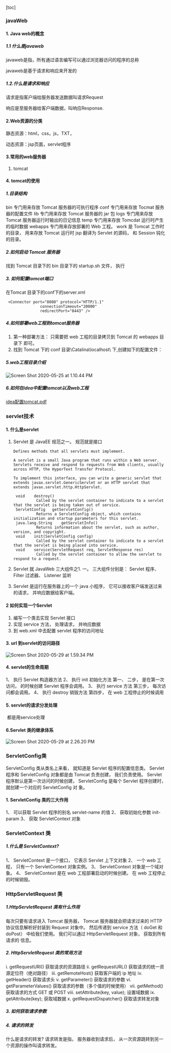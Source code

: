 [toc]

### javaWeb

#### 1. Java web的概念

##### 1.1 什么是javaweb

javaweb是指，所有通过语言编写可以通过浏览器访问的程序的总称

javaweb是基于请求和响应来开发的

##### 1.2.什么是请求和响应

请求是指客户端给服务器发送数据叫请求Request

响应是至服务器给客户端数据，叫响应Response.

#### 2.Web资源的分类

静态资源：html，css，js，TXT，

动态资源：jsp页面，servlet程序

#### 3.常用的web服务器

1. tomcat

#### 4. tomcat的使用

##### 1.目录结构

bin 专门用来存放 Tomcat 服务器的可执行程序
conf 专门用来存放 Tocmat 服务器的配置文件
lib 专门用来存放 Tomcat 服务器的 jar 包
logs 专门用来存放 Tomcat 服务器运行时输出的日记信息
temp 专门用来存放 Tomcdat 运行时产生的临时数据
webapps 专门用来存放部署的 Web 工程。
work 是 Tomcat 工作时的目录， 用来存放 Tomcat 运行时 jsp 翻译为 Servlet 的源码， 和 Session 钝化的目录。

##### 2.如何启动 Tomcat 服务器

找到 Tomcat 目录下的 bin 目录下的 startup.sh 文件， 执行

##### 3. 如何配置tomcat端口

在Tomcat 目录下的conf下的server.xml

```
 <Connector port="8080" protocol="HTTP/1.1"
               connectionTimeout="20000"
               redirectPort="8443" />
```

##### 4.如何部署web工程到tomcat服务器

1. 第一种部署方法： 只需要把 web 工程的目录拷贝到 Tomcat 的 webapps 目录下
   即可。
2. 找到 Tomcat 下的 conf 目录\Catalina\localhost\ 下,创建如下的配置文件：

##### 5.web工程目录介绍

![Screen Shot 2020-05-25 at 1.10.44 PM](Screen%20Shot%202020-05-25%20at%201.10.44%20PM.png)

#### 

##### 6.如何在idea中配置tomcat以及web工程

 [idea配置tomcat.pdf](idea配置tomcat.pdf) 



#### 





### servlet技术

#### 1. 什么是servlet

1. Servlet 是 JavaEE 规范之一。 规范就是接口

   ```
   Defines methods that all servlets must implement.
   
   A servlet is a small Java program that runs within a Web server. Servlets receive and respond to requests from Web clients, usually across HTTP, the HyperText Transfer Protocol.
   
   To implement this interface, you can write a generic servlet that extends javax.servlet.GenericServlet or an HTTP servlet that extends javax.servlet.http.HttpServlet.
   ```

   ```
    void	destroy()
             Called by the servlet container to indicate to a servlet that the servlet is being taken out of service.
    ServletConfig	getServletConfig()
             Returns a ServletConfig object, which contains initialization and startup parameters for this servlet.
    java.lang.String	getServletInfo()
             Returns information about the servlet, such as author, version, and copyright.
    void	init(ServletConfig config)
             Called by the servlet container to indicate to a servlet that the servlet is being placed into service.
    void	service(ServletRequest req, ServletResponse res)
             Called by the servlet container to allow the servlet to respond to a request.
   ```

   

2.  Servlet 就 JavaWeb 三大组件之1. 一。 三大组件分别是： Servlet 程序、 Filter 过滤器、 Listener 监听

3.  Servlet 是运行在服务器上的一个 java 小程序， 它可以接收客户端发送过来的请求， 并响应数据给客户端。

#### 2 如何实现一个Servlet

1. 编写一个类去实现 Servlet 接口
2.  实现 service 方法， 处理请求， 并响应数据
3.  到 web.xml 中去配置 servlet 程序的访问地址

#### 3. url 到servlet的访问路径

![Screen Shot 2020-05-29 at 1.59.34 PM](Screen%20Shot%202020-05-29%20at%201.59.34%20PM.png)

#### 4. servlet的生命周期

1、 执行 Servlet 构造器方法
2、 执行 init 初始化方法
第一、 二步， 是在第一次访问， 的时候创建 Servlet 程序会调用。
3、 执行 service 方法
第三步， 每次访问都会调用。
4、 执行 destroy 销毁方法
第四步， 在 web 工程停止的时候调用



#### 5. servlet的请求分发处理

​	都是用service处理

#### 6.Servlet 类的继承体系

![Screen Shot 2020-05-29 at 2.26.20 PM](Screen%20Shot%202020-05-29%20at%202.26.20%20PM.png)

### ServletConfig类

ServletConfig 类从类名上来看， 就知道是 Servlet 程序的配置信息类。
Servlet 程序和 ServletConfig 对象都是由 Tomcat 负责创建， 我们负责使用。
Servlet 程序默认是第一次访问的时候创建， ServletConfig 是每个 Servlet 程序创建时， 就创建一个对应的 ServletConfig 对
象。

#### 1. ServletConfig 类的三大作用

1、 可以获取 Servlet 程序的别名 servlet-name 的值
2、 获取初始化参数 init-param
3、 获取 ServletContext 对象



### ServletContext 类

##### 1.什么是 ServletContext?

1、 ServletContext 是一个接口， 它表示 Servlet 上下文对象
2、 一个 web 工程， 只有一个 ServletContext 对象实例。
3、 ServletContext 对象是一个域对象。
4、 ServletContext 是在 web 工程部署启动的时候创建。 在 web 工程停止的时候销毁。



### HttpServletRequest 类

##### 1.HttpServletRequest 类有什么作用

每次只要有请求进入 Tomcat 服务器， Tomcat 服务器就会把请求过来的 HTTP 协议信息解析好封装到 Request 对象中。
然后传递到 service 方法（ doGet 和 doPost） 中给我们使用。 我们可以通过 HttpServletRequest 对象， 获取到所有请求的
信息。

##### 2. HttpServletRequest 类的常用方法

i. getRequestURI() 获取请求的资源路径
ii. getRequestURL() 获取请求的统一资源定位符（绝对路径）
iii. getRemoteHost() 获取客户端的 ip 地址
iv. getHeader() 获取请求头
v. getParameter() 获取请求的参数
vi. getParameterValues() 获取请求的参数（多个值的时候使用）
vii. getMethod() 获取请求的方式 GET 或 POST
viii. setAttribute(key, value); 设置域数据
ix. getAttribute(key); 获取域数据
x. getRequestDispatcher() 获取请求转发对象



##### 3. 如何获取请求参数

##### 4. 请求的转发

什么是请求的转发?
请求转发是指， 服务器收到请求后， 从一次资源跳转到另一个资源的操作叫请求转发。





